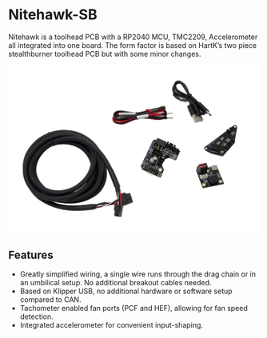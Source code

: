 # Nitehawk-SB

Nitehawk is a toolhead PCB with a RP2040 MCU, TMC2209, Accelerometer all integrated into one board. The form factor is based on HartK’s two piece stealthburner toolhead PCB but with some minor changes. 

<img title="" src="./Images/Nitehawk-SB-4.jpg" alt="Nitehawk-SB-4.jpg" width="547">

## Features

- Greatly simplified wiring, a single wire runs through the drag chain or in an umbilical setup. No additional breakout cables needed.
- Based on Klipper USB, no additional hardware or software setup compared to CAN.
- Tachometer enabled fan ports (PCF and HEF), allowing for fan speed detection.
- Integrated accelerometer for convenient input-shaping.